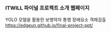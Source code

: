 ### ITWILL 파이널 프로젝트 소개 웹페이지
YOLO 모델을 활용한 보행약자 통행 장애요소 객체검출
https://edgeun.github.io/final-project-ppt/
